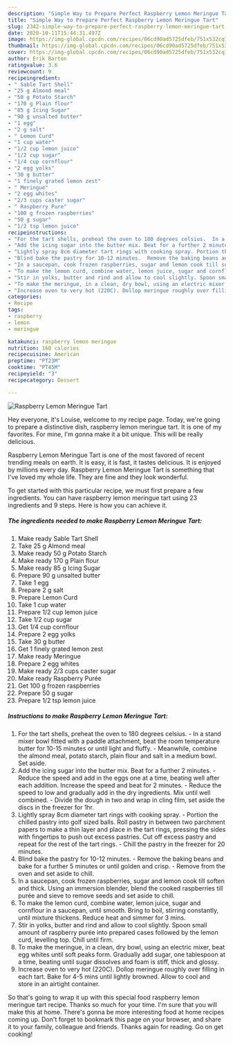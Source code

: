 ```yaml
---
description: "Simple Way to Prepare Perfect Raspberry Lemon Meringue Tart"
title: "Simple Way to Prepare Perfect Raspberry Lemon Meringue Tart"
slug: 2342-simple-way-to-prepare-perfect-raspberry-lemon-meringue-tart
date: 2020-10-11T15:44:31.497Z
image: https://img-global.cpcdn.com/recipes/06cd90ad5725dfeb/751x532cq70/raspberry-lemon-meringue-tart-recipe-main-photo.jpg
thumbnail: https://img-global.cpcdn.com/recipes/06cd90ad5725dfeb/751x532cq70/raspberry-lemon-meringue-tart-recipe-main-photo.jpg
cover: https://img-global.cpcdn.com/recipes/06cd90ad5725dfeb/751x532cq70/raspberry-lemon-meringue-tart-recipe-main-photo.jpg
author: Erik Barton
ratingvalue: 3.6
reviewcount: 9
recipeingredient:
- " Sable Tart Shell"
- "25 g Almond meal"
- "50 g Potato Starch"
- "170 g Plain flour"
- "85 g Icing Sugar"
- "90 g unsalted butter"
- "1 egg"
- "2 g salt"
- " Lemon Curd"
- "1 cup water"
- "1/2 cup lemon juice"
- "1/2 cup sugar"
- "1/4 cup cornflour"
- "2 egg yolks"
- "30 g butter"
- "1 finely grated lemon zest"
- " Meringue"
- "2 egg whites"
- "2/3 cups caster sugar"
- " Raspberry Pure"
- "100 g frozen raspberries"
- "50 g sugar"
- "1/2 tsp lemon juice"
recipeinstructions:
- "For the tart shells, preheat the oven to 180 degrees celsius.  In a stand mixer bowl fitted with a paddle attachment, beat the room temperature butter for 10-15 minutes or until light and fluffy. Meanwhile, combine the almond meal, potato starch, plain flour and salt in a medium bowl. Set aside."
- "Add the icing sugar into the butter mix. Beat for a further 2 minutes. Reduce the speed and add in the eggs one at a time, beating well after each addition. Increase the speed and beat for 2 minutes. Reduce the speed to low and gradually add in the dry ingredients. Mix until well combined. Divide the dough in two and wrap in cling film, set aside the discs in the freezer for 1hr."
- "Lightly spray 8cm diameter tart rings with cooking spray. Portion the chilled pastry into golf sized balls. Roll pastry in between two parchment papers to make a thin layer and place in the tart rings, pressing the sides with fingertips to push out excess pastries. Cut off excess pastry and repeat for the rest of the tart rings.  Chill the pastry in the freezer for 20 minutes."
- "Blind bake the pastry for 10-12 minutes.  Remove the baking beans and bake for a further 5 minutes or until golden and crisp. Remove from the oven and set aside to chill."
- "In a saucepan, cook frozen raspberries, sugar and lemon cook till soften and thick. Using an immersion blender, blend the cooked raspberries till purée and sieve to remove seeds and set aside to chill."
- "To make the lemon curd, combine water, lemon juice, sugar and cornflour in a saucepan, until smooth. Bring to boil, stirring constantly, until mixture thickens. Reduce heat and simmer for 3 mins."
- "Stir in yolks, butter and rind and allow to cool slightly. Spoon small amount of raspberry purée into prepared cases followed by the lemon curd, levelling top. Chill until firm."
- "To make the meringue, in a clean, dry bowl, using an electric mixer, beat egg whites until soft peaks form. Gradually add sugar, one tablespoon at a time, beating until sugar dissolves and foam is stiff, thick and glossy."
- "Increase oven to very hot (220C). Dollop meringue roughly over filling in each tart. Bake for 4-5 mins until lightly browned. Allow to cool and store in an airtight container."
categories:
- Recipe
tags:
- raspberry
- lemon
- meringue

katakunci: raspberry lemon meringue 
nutrition: 160 calories
recipecuisine: American
preptime: "PT23M"
cooktime: "PT45M"
recipeyield: "3"
recipecategory: Dessert

---
```



![Raspberry Lemon Meringue Tart](https://img-global.cpcdn.com/recipes/06cd90ad5725dfeb/751x532cq70/raspberry-lemon-meringue-tart-recipe-main-photo.jpg)

Hey everyone, it's Louise, welcome to my recipe page. Today, we're going to prepare a distinctive dish, raspberry lemon meringue tart. It is one of my favorites. For mine, I'm gonna make it a bit unique. This will be really delicious.

Raspberry Lemon Meringue Tart is one of the most favored of recent trending meals on earth. It is easy, it is fast, it tastes delicious. It is enjoyed by millions every day. Raspberry Lemon Meringue Tart is something that I've loved my whole life. They are fine and they look wonderful.




To get started with this particular recipe, we must first prepare a few ingredients. You can have raspberry lemon meringue tart using 23 ingredients and 9 steps. Here is how you can achieve it.

<!--inarticleads1-->

##### The ingredients needed to make Raspberry Lemon Meringue Tart:

1. Make ready  Sable Tart Shell
1. Take 25 g Almond meal
1. Make ready 50 g Potato Starch
1. Make ready 170 g Plain flour
1. Make ready 85 g Icing Sugar
1. Prepare 90 g unsalted butter
1. Take 1 egg
1. Prepare 2 g salt
1. Prepare  Lemon Curd
1. Take 1 cup water
1. Prepare 1/2 cup lemon juice
1. Take 1/2 cup sugar
1. Get 1/4 cup cornflour
1. Prepare 2 egg yolks
1. Take 30 g butter
1. Get 1 finely grated lemon zest
1. Make ready  Meringue
1. Prepare 2 egg whites
1. Make ready 2/3 cups caster sugar
1. Make ready  Raspberry Purée
1. Get 100 g frozen raspberries
1. Prepare 50 g sugar
1. Prepare 1/2 tsp lemon juice




<!--inarticleads2-->

##### Instructions to make Raspberry Lemon Meringue Tart:

1. For the tart shells, preheat the oven to 180 degrees celsius.  - In a stand mixer bowl fitted with a paddle attachment, beat the room temperature butter for 10-15 minutes or until light and fluffy. - Meanwhile, combine the almond meal, potato starch, plain flour and salt in a medium bowl. Set aside.
1. Add the icing sugar into the butter mix. Beat for a further 2 minutes. - Reduce the speed and add in the eggs one at a time, beating well after each addition. Increase the speed and beat for 2 minutes. - Reduce the speed to low and gradually add in the dry ingredients. Mix until well combined. - Divide the dough in two and wrap in cling film, set aside the discs in the freezer for 1hr.
1. Lightly spray 8cm diameter tart rings with cooking spray. - Portion the chilled pastry into golf sized balls. Roll pastry in between two parchment papers to make a thin layer and place in the tart rings, pressing the sides with fingertips to push out excess pastries. Cut off excess pastry and repeat for the rest of the tart rings.  - Chill the pastry in the freezer for 20 minutes.
1. Blind bake the pastry for 10-12 minutes.  - Remove the baking beans and bake for a further 5 minutes or until golden and crisp. - Remove from the oven and set aside to chill.
1. In a saucepan, cook frozen raspberries, sugar and lemon cook till soften and thick. Using an immersion blender, blend the cooked raspberries till purée and sieve to remove seeds and set aside to chill.
1. To make the lemon curd, combine water, lemon juice, sugar and cornflour in a saucepan, until smooth. Bring to boil, stirring constantly, until mixture thickens. Reduce heat and simmer for 3 mins.
1. Stir in yolks, butter and rind and allow to cool slightly. Spoon small amount of raspberry purée into prepared cases followed by the lemon curd, levelling top. Chill until firm.
1. To make the meringue, in a clean, dry bowl, using an electric mixer, beat egg whites until soft peaks form. Gradually add sugar, one tablespoon at a time, beating until sugar dissolves and foam is stiff, thick and glossy.
1. Increase oven to very hot (220C). Dollop meringue roughly over filling in each tart. Bake for 4-5 mins until lightly browned. Allow to cool and store in an airtight container.




So that's going to wrap it up with this special food raspberry lemon meringue tart recipe. Thanks so much for your time. I'm sure that you will make this at home. There's gonna be more interesting food at home recipes coming up. Don't forget to bookmark this page on your browser, and share it to your family, colleague and friends. Thanks again for reading. Go on get cooking!
